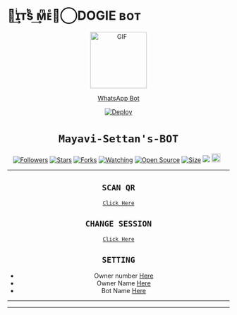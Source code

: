 # ꪶ͢ɪͥᴛͭsᷤ ͢ᴍͫᴇͤᡃ⃝DOGIE ʙᴏᴛ
       
</p>
<div align="center">
  <p align="center">
  <a href="https://youtu.be/BcMIibIUmHc"><img src="https://i.imgur.com/1u3wec7.jpeg" alt="GIF" width="128" height="128"/>
</p>
WhatsApp Bot

[![Deploy](https://www.herokucdn.com/deploy/button.svg)](https://heroku.com/deploy?template=https://github.com/Mayavi1/Queen-Alexa)
# ```Mayavi-Settan's-BOT```
<p align="center">
<a href="https://github.com/Mayavi1/followers"><img title="Followers" src="https://img.shields.io/github/followers/Mayavi1?color=red&style=flat-square"></a>
<a href="https://github.com/Mayavi1/Queen-Alexa/stargazers/"><img title="Stars" src="https://img.shields.io/github/stars/Mayavi1/bug-bot?color=blue&style=flat-square"></a>
<a href="https://github.com/Mayavi1/Queen-Alexa/network/members"><img title="Forks" src="https://img.shields.io/github/forks/Mayavi1/bug-bot?color=red&style=flat-square"></a>
<a href="https://github.com/Mayavi1/Queen-Alexa/watchers"><img title="Watching" src="https://img.shields.io/github/watchers/Mayavi1/bug-bot?label=Watchers&color=blue&style=flat-square"></a>
<a href="https://github.com/Mayavi1/Queen-Alexa"><img title="Open Source" src="https://badges.frapsoft.com/os/v2/open-source.svg?v=103"></a>
<a href="https://github.com/Mayavi1/Queen-Alexa/"><img title="Size" src="https://img.shields.io/github/repo-size/zeeoneofc/Alphabot7?style=flat-square&color=green"></a>
<a href="https://hits.seeyoufarm.com"><img src="https://hits.seeyoufarm.com/api/count/incr/badge.svg?url=https%3A%2F%2Fgithub.com%2FMayavi1%2Fbug-bot&count_bg=%2379C83D&title_bg=%23555555&icon=probot.svg&icon_color=%2300FF6D&title=hits&edge_flat=false"/></a>
<a href="https://github.com/Mayavi1/Queen-Alexa/graphs/commit-activity"><img height="20" src="https://img.shields.io/badge/Maintained%3F-yes-green.svg"></a>&nbsp;&nbsp;
</p>
<p align='center'>
    </p>

-------

## `SCAN QR`

[`Click Here`](https://replit.com/@Mayavi1/Queen-Alexa-QR-Code)

## `CHANGE SESSION`

[`Click Here`](https://github.com/Mayavi1/Queen-Alexa/blob/main/session.json#L1)

## `SETTING`

- Owner number [Here](https://github.com/Mayavi1/Queen-Alexa/blob/main/settings.json#L4)
- Owner Name [Here](https://github.com/Mayavi1/Queen-Alexa/blob/main/settings.json#L14)
- Bot Name [Here](https://github.com/Mayavi1/Queen-Alexa/blob/main/settings.json#L15)


----------





----------

<p align="center">
  <a href="https://youtu.be/BcM
